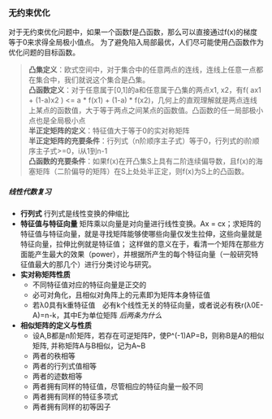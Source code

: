 ### 无约束优化
对于无约束优化问题中，如果一个函数f是凸函数，那么可以直接通过f(x)的梯度等于0来求得全局极小值点。
为了避免陷入局部最优，人们尽可能使用凸函数作为优化问题的目标函数。
>**凸集定义**：欧式空间中，对于集合中的任意两点的连线，连线上任意一点都在集合中，我们就说这个集合是凸集。\
**凸函数定义**：对于任意属于[0,1]的a和任意属于凸集的两点x1, x2，有f( ax1 + (1-a)x2 ) <= a * f(x1) + (1-a) * f(x2)，几何上的直观理解就是两点连线上某点的函数值，大于等于两点之间某点的函数值。凸函数的任一局部极小点也是全局极小点\
**半正定矩阵的定义**：特征值大于等于0的实对称矩阵\
**半正定矩阵的充要条件**：行列式（n阶顺序主子式）等于0，行列式的i阶顺序主子式>=0，i从1到n-1\
**凸函数的充要条件**：如果f(x)在开凸集S上具有二阶连续偏导数，且f(x)的海塞矩阵（二阶偏导的矩阵）在S上处处半正定，则f(x)为S上的凸函数。

##### 线性代数复习
+ **行列式**   行列式是线性变换的伸缩比
+ **特征值与特征向量**  矩阵乘以向量是对向量进行线性变换。Ax = cx；求矩阵的特征值与特征向量，就是寻找矩阵能够使哪些向量仅发生拉伸，这些向量就是特征向量，拉伸比例就是特征值；
这样做的意义在于，看清一个矩阵在那些方面能产生最大的效果（power），并根据所产生的每个特征向量（一般研究特征值最大的那几个）进行分类讨论与研究。
+ **实对称矩阵性质**   
    + 不同特征值对应的特征向量是正交的
    + 必可对角化，且相似对角阵上的元素即为矩阵本身特征值
    + 若λ0具有k重特征值　必有k个线性无关的特征向量，或者说必有秩r(λ0E-A)=n-k，其中E为单位矩阵
    *后两条为什么*
+ **相似矩阵的定义与性质**
    + 设A,B都是n阶矩阵，若存在可逆矩阵P，使P^(-1)AP=B，则称B是A的相似矩阵, 并称矩阵A与B相似，记为A~B
    + 两者的秩相等
    + 两者的行列式值相等
    + 两者的迹数相等
    + 两者拥有同样的特征值，尽管相应的特征向量一般不同
    + 两者拥有同样的特征多项式
    + 两者拥有同样的初等因子
    
